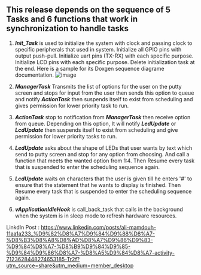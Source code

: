 ## This release depends on the sequence of 5 Tasks and 6 functions that work in synchronization to handle tasks
1. _**Init_Task**_ is used to initialize the system with clock and passing clock to specific peripherals that used in system. Initialize all GPIO pins with output push-pull.
   Initialize uart pins (TX-RX) with each specific purpose. Initialize LCD pins with each specific purpose. Delete initialization task at the end. Here is a sample for its Doxgen sequence diagrame documentation.
![image](https://github.com/ShehabAldeenMo/FinalProject_RTOS/assets/144431914/86488088-5519-4398-bf12-47e583c47dcc)

3. _**ManagerTask**_ Transmits the list of options for the user on the putty screen and stops for input from the user then sends this option to queue and notify _**ActionTask**_ then
   suspends itself to exist from scheduling and gives permission for lower priority task to run.

4. _**ActionTask**_ stop to notification from _**ManagerTask**_ then receive option from queue. Depending on this option, It will notify **_LedUpdate_** or _**LcdUpdate**_ then suspends
   itself to exist from scheduling and give permission for lower priority tasks to run.

5. _**LedUpdate**_ asks about the shape of LEDs that user wants by text which send to putty screen and stop for any option from choosing. And call a function that meets the wanted option
   from 1:4. Then Resume every task that is suspended to enter the scheduling sequence again.

6. _**LcdUpdate**_ waits on characters that the user is given till he enters '#' to ensure that the statement that he wants to display is finished. Then Resume every task that is suspended to enter the scheduling sequence again.

7. _**vApplicationIdleHook**_ is call_back_task that calls in the background when the system is in sleep mode to refresh hardware resources.

LinkdIn Post : https://www.linkedin.com/posts/ali-mamdouh-11aa1a233_%D9%82%D8%A7%D9%84%D9%88%D8%A7-%D8%B3%D8%A8%D8%AD%D8%A7%D9%86%D9%83-%D9%84%D8%A7-%D8%B9%D9%84%D9%85-%D9%84%D9%86%D8%A7-%D8%A5%D9%84%D8%A7-activity-7123628448274653185-Tr2f?utm_source=share&utm_medium=member_desktop
